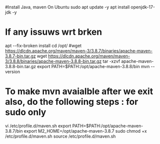 #Install Java, maven On Ubuntu
sudo apt update -y
apt install openjdk-17-jdk -y
# If any issuws wrt brken
apt --fix-broken install
cd /opt/
#wget https://dlcdn.apache.org/maven/maven-3/3.8.7/binaries/apache-maven-3.8.7-bin.tar.gz
wget https://dlcdn.apache.org/maven/maven-3/3.8.8/binaries/apache-maven-3.8.8-bin.tar.gz
tar -xzvf apache-maven-3.8.8-bin.tar.gz
export PATH=$PATH:/opt/apache-maven-3.8.8/bin
mvn --version


# To make mvn avaialble after we exit also, do the following steps : for sudo only 
vi /etc/profile.d/maven.sh
export PATH=$PATH:/opt/apache-maven-3.8.7/bin
export M2_HOME=/opt/apache-maven-3.8.7
sudo chmod +x /etc/profile.d/maven.sh
source /etc/profile.d/maven.sh
